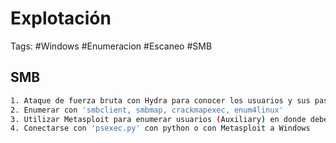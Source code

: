 # Explotación  

Tags: #Windows #Enumeracion #Escaneo #SMB  

## SMB

```bash 
1. Ataque de fuerza bruta con Hydra para conocer los usuarios y sus passwords
2. Enumerar con 'smbclient, smbmap, crackmapexec, enum4linux'
3. Utilizar Metasploit para enumerar usuarios (Auxiliary) en donde debes de tener un usuario y su passwd validos
4. Conectarse con 'psexec.py' con python o con Metasploit a Windows 
```